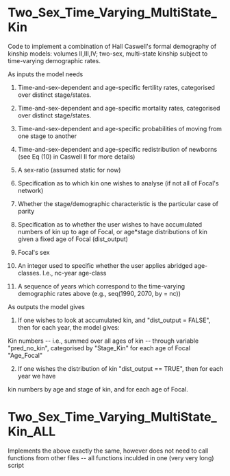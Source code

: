 # Two_Sex_Time_Varying_MultiState_Kin

Code to implement a combination of Hall Caswell's formal demography of kinship models: volumes II,III,IV; two-sex, multi-state kinship 
subject to time-varying demographic rates.

As inputs the model needs

1) Time-and-sex-dependent and age-specific fertility rates, categorised over distinct stage/states.

2) Time-and-sex-dependent and age-specific mortality rates, categorised over distinct stage/states.

3) Time-and-sex-dependent and age-specific probabilities of moving from one stage to another

4) Time-and-sex-dependent and age-specific redistribution of newborns (see Eq (10) in Caswell II for more details)

5) A sex-ratio (assumed static for now)

6) Specification as to which kin one wishes to analyse (if not all of Focal's network)

7) Whether the stage/demographic characteristic is the particular case of parity

8) Specification as to whether the user wishes to have accumulated numbers of kin up to age of Focal, 
   or age*stage distributions of kin given a fixed age of Focal (dist_output)
   
9) Focal's sex 

10) An integer used to specific whether the user applies abridged age-classes. I.e., nc-year age-class

11) A sequence of years which correspond to the time-varying demographic rates above (e.g., seq(1990, 2070, by = nc))


As outputs the model gives 

1) If one wishes to look at accumulated kin, and "dist_output = FALSE", then for each year, the model gives:

Kin numbers -- i.e., summed over all ages of kin -- through variable "pred_no_kin", categorised by "Stage_Kin" for each age of      Focal "Age_Focal"

2) If one wishes the distribution of kin "dist_output == TRUE", then for each year we have

kin numbers by age and stage of kin, and for each age of Focal.


# Two_Sex_Time_Varying_MultiState_Kin_ALL

Implements the above exactly the same, however does not need to call functions from other files -- all functions inculded in one 
(very very long) script



